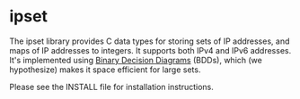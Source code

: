 # ipset

The ipset library provides C data types for storing sets of IP
addresses, and maps of IP addresses to integers.  It supports both
IPv4 and IPv6 addresses.  It's implemented using [Binary Decision
Diagrams](http://en.wikipedia.org/wiki/Binary_decision_diagram)
(BDDs), which (we hypothesize) makes it space efficient for large
sets.

Please see the INSTALL file for installation instructions.
